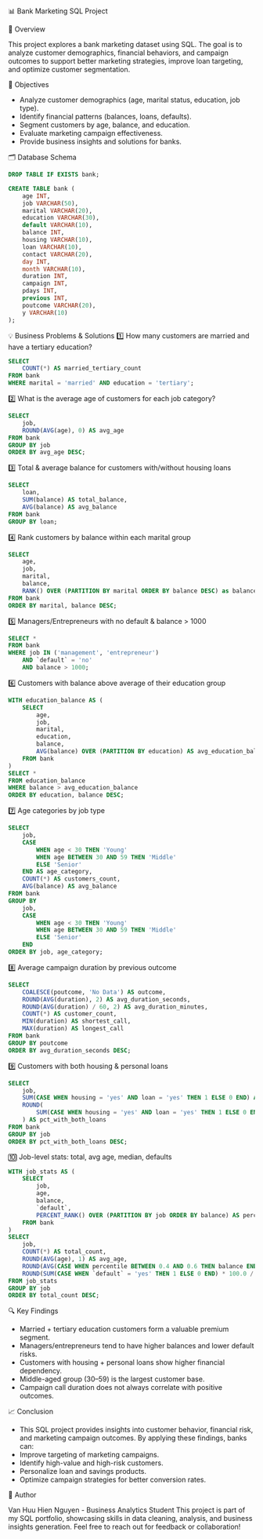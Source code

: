 📊 Bank Marketing SQL Project

📌 Overview

This project explores a bank marketing dataset using SQL. The goal is to analyze customer demographics, financial behaviors, and campaign outcomes to support better marketing strategies, improve loan targeting, and optimize customer segmentation.

🎯 Objectives

- Analyze customer demographics (age, marital status, education, job type).
- Identify financial patterns (balances, loans, defaults).
- Segment customers by age, balance, and education.
- Evaluate marketing campaign effectiveness.
- Provide business insights and solutions for banks.

🗂️ Database Schema
```sql
DROP TABLE IF EXISTS bank;

CREATE TABLE bank (
    age INT,
    job VARCHAR(50),
    marital VARCHAR(20),
    education VARCHAR(30),
    default VARCHAR(10),
    balance INT,
    housing VARCHAR(10),
    loan VARCHAR(10),
    contact VARCHAR(20),
    day INT,
    month VARCHAR(10),
    duration INT,
    campaign INT,
    pdays INT,
    previous INT,
    poutcome VARCHAR(20),
    y VARCHAR(10)
);
```

💡 Business Problems & Solutions
1️⃣ How many customers are married and have a tertiary education?
```sql
SELECT 
    COUNT(*) AS married_tertiary_count
FROM bank 
WHERE marital = 'married' AND education = 'tertiary';
```

2️⃣ What is the average age of customers for each job category?
```sql
SELECT
    job,
    ROUND(AVG(age), 0) AS avg_age 
FROM bank 
GROUP BY job
ORDER BY avg_age DESC;
```

3️⃣ Total & average balance for customers with/without housing loans
```sql
SELECT
    loan,
    SUM(balance) AS total_balance,
    AVG(balance) AS avg_balance
FROM bank
GROUP BY loan;
```

4️⃣ Rank customers by balance within each marital group
```sql
SELECT 
    age,
    job,
    marital,
    balance,
    RANK() OVER (PARTITION BY marital ORDER BY balance DESC) as balance_rank
FROM bank
ORDER BY marital, balance DESC;
```

5️⃣ Managers/Entrepreneurs with no default & balance > 1000
```sql
SELECT * 
FROM bank
WHERE job IN ('management', 'entrepreneur')
    AND `default` = 'no'
    AND balance > 1000;
```

6️⃣ Customers with balance above average of their education group
```sql
WITH education_balance AS (
    SELECT 
        age,
        job,
        marital,
        education,
        balance,
        AVG(balance) OVER (PARTITION BY education) AS avg_education_balance
    FROM bank
)
SELECT *
FROM education_balance 
WHERE balance > avg_education_balance
ORDER BY education, balance DESC;
```

7️⃣ Age categories by job type
```sql
SELECT 
    job,
    CASE 
        WHEN age < 30 THEN 'Young'
        WHEN age BETWEEN 30 AND 59 THEN 'Middle'
        ELSE 'Senior'
    END AS age_category,
    COUNT(*) AS customers_count,
    AVG(balance) AS avg_balance
FROM bank
GROUP BY 
    job,
    CASE 
        WHEN age < 30 THEN 'Young'
        WHEN age BETWEEN 30 AND 59 THEN 'Middle'
        ELSE 'Senior'
    END 
ORDER BY job, age_category;
```

8️⃣ Average campaign duration by previous outcome
```sql
SELECT 
    COALESCE(poutcome, 'No Data') AS outcome,
    ROUND(AVG(duration), 2) AS avg_duration_seconds,
    ROUND(AVG(duration) / 60, 2) AS avg_duration_minutes,
    COUNT(*) AS customer_count,
    MIN(duration) AS shortest_call,
    MAX(duration) AS longest_call
FROM bank
GROUP BY poutcome
ORDER BY avg_duration_seconds DESC;
```

9️⃣ Customers with both housing & personal loans
```sql
SELECT 
    job,
    SUM(CASE WHEN housing = 'yes' AND loan = 'yes' THEN 1 ELSE 0 END) AS both_loans_count,
    ROUND(
        SUM(CASE WHEN housing = 'yes' AND loan = 'yes' THEN 1 ELSE 0 END) * 100.0 / COUNT(*), 2
    ) AS pct_with_both_loans
FROM bank 
GROUP BY job
ORDER BY pct_with_both_loans DESC;
```

🔟 Job-level stats: total, avg age, median, defaults
```sql
WITH job_stats AS (
    SELECT 
        job,
        age,
        balance,
        `default`,
        PERCENT_RANK() OVER (PARTITION BY job ORDER BY balance) AS percentile
    FROM bank
)
SELECT 
    job,
    COUNT(*) AS total_count,
    ROUND(AVG(age), 1) AS avg_age,
    ROUND(AVG(CASE WHEN percentile BETWEEN 0.4 AND 0.6 THEN balance END), 2) AS median_balance,
    ROUND(SUM(CASE WHEN `default` = 'yes' THEN 1 ELSE 0 END) * 100.0 / COUNT(*), 2) AS pct_with_default
FROM job_stats
GROUP BY job
ORDER BY total_count DESC;
```

🔍 Key Findings

- Married + tertiary education customers form a valuable premium segment.
- Managers/entrepreneurs tend to have higher balances and lower default risks.
- Customers with housing + personal loans show higher financial dependency.
- Middle-aged group (30–59) is the largest customer base.
- Campaign call duration does not always correlate with positive outcomes.

📈 Conclusion

- This SQL project provides insights into customer behavior, financial risk, and marketing campaign outcomes.
By applying these findings, banks can:
- Improve targeting of marketing campaigns.
- Identify high-value and high-risk customers.
- Personalize loan and savings products.
- Optimize campaign strategies for better conversion rates.

👤 Author

Van Huu Hien Nguyen - Business Analytics Student This project is part of my SQL portfolio, showcasing skills in data cleaning, analysis, and business insights generation. Feel free to reach out for feedback or collaboration!
